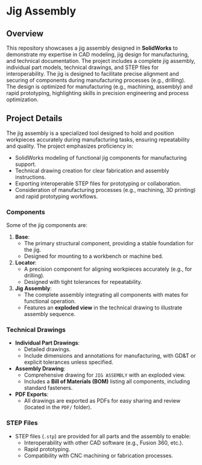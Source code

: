 # Jig Assembly

## Overview

This repository showcases a jig assembly designed in **SolidWorks** to demonstrate my expertise in CAD modeling, jig design for manufacturing, and technical documentation. The project includes a complete jig assembly, individual part models, technical drawings, and STEP files for interoperability. The jig is designed to facilitate precise alignment and securing of components during manufacturing processes (e.g., drilling). The design is optimized for manufacturing (e.g., machining, assembly) and rapid prototyping, highlighting skills in precision engineering and process optimization.

## Project Details

The jig assembly is a specialized tool designed to hold and position workpieces accurately during manufacturing tasks, ensuring repeatability and quality. The project emphasizes proficiency in:

- SolidWorks modeling of functional jig components for manufacturing support.
- Technical drawing creation for clear fabrication and assembly instructions.
- Exporting interoperable STEP files for prototyping or collaboration.
- Consideration of manufacturing processes (e.g., machining, 3D printing) and rapid prototyping workflows.

### Components

Some of the jig components are:

1. **Base**:
   - The primary structural component, providing a stable foundation for the jig.
   - Designed for mounting to a workbench or machine bed.
2. **Locator**:
   - A precision component for aligning workpieces accurately (e.g., for drilling).
   - Designed with tight tolerances for repeatability.
3. **Jig Assembly**:
   - The complete assembly integrating all components with mates for functional operation.
   - Features an **exploded view** in the technical drawing to illustrate assembly sequence.

### Technical Drawings

- **Individual Part Drawings**:
  - Detailed drawings.
  - Include dimensions and annotations for manufacturing, with GD&T or explicit tolerances unless specified.
- **Assembly Drawing**:
  - Comprehensive drawing for `JIG ASSEMBLY` with an exploded view.
  - Includes a **Bill of Materials (BOM)** listing all components, including standard fasteners.
- **PDF Exports**:
  - All drawings are exported as PDFs for easy sharing and review (located in the `PDF/` folder).

### STEP Files

- STEP files (`.stp`) are provided for all parts and the assembly to enable:
  - Interoperability with other CAD software (e.g., Fusion 360, etc.).
  - Rapid prototyping.
  - Compatibility with CNC machining or fabrication processes.
